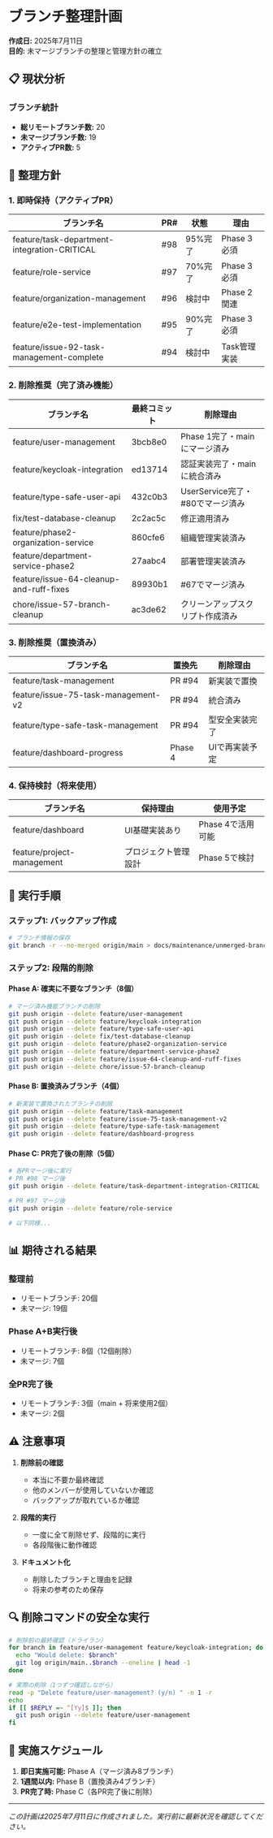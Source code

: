 # ブランチ整理計画

**作成日:** 2025年7月11日  
**目的:** 未マージブランチの整理と管理方針の確立

## 📋 現状分析

### ブランチ統計
- **総リモートブランチ数:** 20
- **未マージブランチ数:** 19
- **アクティブPR数:** 5

## 🎯 整理方針

### 1. 即時保持（アクティブPR）
| ブランチ名 | PR# | 状態 | 理由 |
|-----------|-----|------|------|
| feature/task-department-integration-CRITICAL | #98 | 95%完了 | Phase 3必須 |
| feature/role-service | #97 | 70%完了 | Phase 3必須 |
| feature/organization-management | #96 | 検討中 | Phase 2関連 |
| feature/e2e-test-implementation | #95 | 90%完了 | Phase 3必須 |
| feature/issue-92-task-management-complete | #94 | 検討中 | Task管理実装 |

### 2. 削除推奨（完了済み機能）
| ブランチ名 | 最終コミット | 削除理由 |
|-----------|-------------|----------|
| feature/user-management | 3bcb8e0 | Phase 1完了・mainにマージ済み |
| feature/keycloak-integration | ed13714 | 認証実装完了・mainに統合済み |
| feature/type-safe-user-api | 432c0b3 | UserService完了・#80でマージ済み |
| fix/test-database-cleanup | 2c2ac5c | 修正適用済み |
| feature/phase2-organization-service | 860cfe6 | 組織管理実装済み |
| feature/department-service-phase2 | 27aabc4 | 部署管理実装済み |
| feature/issue-64-cleanup-and-ruff-fixes | 89930b1 | #67でマージ済み |
| chore/issue-57-branch-cleanup | ac3de62 | クリーンアップスクリプト作成済み |

### 3. 削除推奨（置換済み）
| ブランチ名 | 置換先 | 削除理由 |
|-----------|--------|----------|
| feature/task-management | PR #94 | 新実装で置換 |
| feature/issue-75-task-management-v2 | PR #94 | 統合済み |
| feature/type-safe-task-management | PR #94 | 型安全実装完了 |
| feature/dashboard-progress | Phase 4 | UIで再実装予定 |

### 4. 保持検討（将来使用）
| ブランチ名 | 保持理由 | 使用予定 |
|-----------|---------|----------|
| feature/dashboard | UI基礎実装あり | Phase 4で活用可能 |
| feature/project-management | プロジェクト管理設計 | Phase 5で検討 |

## 🔧 実行手順

### ステップ1: バックアップ作成
```bash
# ブランチ情報の保存
git branch -r --no-merged origin/main > docs/maintenance/unmerged-branches-$(date +%Y%m%d).txt
```

### ステップ2: 段階的削除

#### Phase A: 確実に不要なブランチ（8個）
```bash
# マージ済み機能ブランチの削除
git push origin --delete feature/user-management
git push origin --delete feature/keycloak-integration
git push origin --delete feature/type-safe-user-api
git push origin --delete fix/test-database-cleanup
git push origin --delete feature/phase2-organization-service
git push origin --delete feature/department-service-phase2
git push origin --delete feature/issue-64-cleanup-and-ruff-fixes
git push origin --delete chore/issue-57-branch-cleanup
```

#### Phase B: 置換済みブランチ（4個）
```bash
# 新実装で置換されたブランチの削除
git push origin --delete feature/task-management
git push origin --delete feature/issue-75-task-management-v2
git push origin --delete feature/type-safe-task-management
git push origin --delete feature/dashboard-progress
```

#### Phase C: PR完了後の削除（5個）
```bash
# 各PRマージ後に実行
# PR #98 マージ後
git push origin --delete feature/task-department-integration-CRITICAL

# PR #97 マージ後
git push origin --delete feature/role-service

# 以下同様...
```

## 📊 期待される結果

### 整理前
- リモートブランチ: 20個
- 未マージ: 19個

### Phase A+B実行後
- リモートブランチ: 8個（12個削除）
- 未マージ: 7個

### 全PR完了後
- リモートブランチ: 3個（main + 将来使用2個）
- 未マージ: 2個

## ⚠️ 注意事項

1. **削除前の確認**
   - 本当に不要か最終確認
   - 他のメンバーが使用していないか確認
   - バックアップが取れているか確認

2. **段階的実行**
   - 一度に全て削除せず、段階的に実行
   - 各段階後に動作確認

3. **ドキュメント化**
   - 削除したブランチと理由を記録
   - 将来の参考のため保存

## 🔍 削除コマンドの安全な実行

```bash
# 削除前の最終確認（ドライラン）
for branch in feature/user-management feature/keycloak-integration; do
  echo "Would delete: $branch"
  git log origin/main..$branch --oneline | head -1
done

# 実際の削除（1つずつ確認しながら）
read -p "Delete feature/user-management? (y/n) " -n 1 -r
echo
if [[ $REPLY =~ ^[Yy]$ ]]; then
  git push origin --delete feature/user-management
fi
```

## 📅 実施スケジュール

1. **即日実施可能:** Phase A（マージ済み8ブランチ）
2. **1週間以内:** Phase B（置換済み4ブランチ）
3. **PR完了時:** Phase C（各PR完了後に削除）

---

*この計画は2025年7月11日に作成されました。実行前に最新状況を確認してください。*